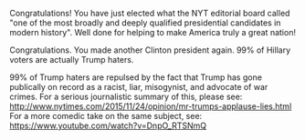 Congratulations! You have just elected what the NYT editorial board called "one of the most broadly and
deeply qualified presidential candidates in modern history".  Well done for helping to make America truly a great nation!



Congratulations. You made another Clinton president again. 99% of Hillary voters are actually Trump haters.

99% of Trump haters are repulsed by the fact that Trump has gone publically on record as a racist, liar, misogynist, and advocate of war crimes.  For a serious journalistic summary of this, please see: http://www.nytimes.com/2015/11/24/opinion/mr-trumps-applause-lies.html  For a more comedic take on the same subject, see: https://www.youtube.com/watch?v=DnpO_RTSNmQ